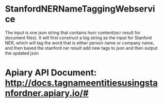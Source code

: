 # StanfordNERNameTaggingWebservice
The input is one json string that contains hocr content(ocr result for document files). It will first construct a big string as the input for Stanford NER, which will tag the word that is either person name or company name, and then based the stanford ner result add new tags to json and then output the updated json
# Apiary API Document: http://docs.tagnameentitiesusingstanfordner.apiary.io/#
